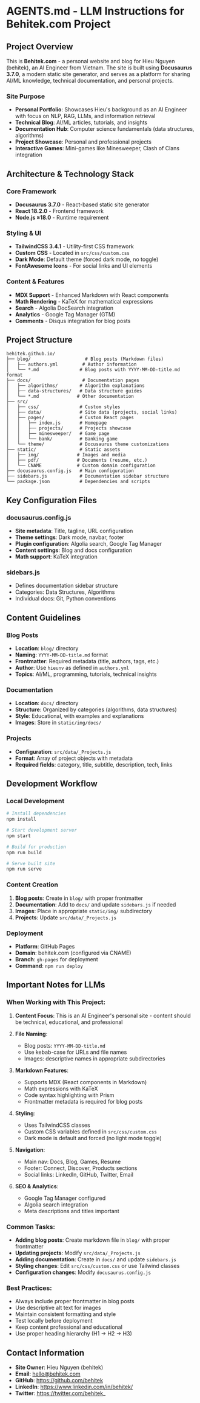 # AGENTS.md - LLM Instructions for Behitek.com Project

## Project Overview

This is **Behitek.com** - a personal website and blog for Hieu Nguyen (behitek), an AI Engineer from Vietnam. The site is built using **Docusaurus 3.7.0**, a modern static site generator, and serves as a platform for sharing AI/ML knowledge, technical documentation, and personal projects.

### Site Purpose
- **Personal Portfolio**: Showcases Hieu's background as an AI Engineer with focus on NLP, RAG, LLMs, and information retrieval
- **Technical Blog**: AI/ML articles, tutorials, and insights
- **Documentation Hub**: Computer science fundamentals (data structures, algorithms)
- **Project Showcase**: Personal and professional projects
- **Interactive Games**: Mini-games like Minesweeper, Clash of Clans integration

## Architecture & Technology Stack

### Core Framework
- **Docusaurus 3.7.0** - React-based static site generator
- **React 18.2.0** - Frontend framework
- **Node.js ≥18.0** - Runtime requirement

### Styling & UI
- **TailwindCSS 3.4.1** - Utility-first CSS framework
- **Custom CSS** - Located in `src/css/custom.css`
- **Dark Mode**: Default theme (forced dark mode, no toggle)
- **FontAwesome Icons** - For social links and UI elements

### Content & Features
- **MDX Support** - Enhanced Markdown with React components
- **Math Rendering** - KaTeX for mathematical expressions
- **Search** - Algolia DocSearch integration
- **Analytics** - Google Tag Manager (GTM)
- **Comments** - Disqus integration for blog posts

## Project Structure

```
behitek.github.io/
├── blog/                    # Blog posts (Markdown files)
│   ├── authors.yml         # Author information
│   └── *.md               # Blog posts with YYYY-MM-DD-title.md format
├── docs/                   # Documentation pages
│   ├── algorithms/        # Algorithm explanations
│   ├── data-structures/   # Data structure guides
│   └── *.md              # Other documentation
├── src/
│   ├── css/               # Custom styles
│   ├── data/              # Site data (projects, social links)
│   ├── pages/             # Custom React pages
│   │   ├── index.js       # Homepage
│   │   ├── projects/      # Projects showcase
│   │   ├── minesweeper/   # Game page
│   │   └── bank/          # Banking game
│   └── theme/             # Docusaurus theme customizations
├── static/                # Static assets
│   ├── img/              # Images and media
│   ├── pdf/              # Documents (resume, etc.)
│   └── CNAME             # Custom domain configuration
├── docusaurus.config.js   # Main configuration
├── sidebars.js            # Documentation sidebar structure
└── package.json           # Dependencies and scripts
```

## Key Configuration Files

### docusaurus.config.js
- **Site metadata**: Title, tagline, URL configuration
- **Theme settings**: Dark mode, navbar, footer
- **Plugin configuration**: Algolia search, Google Tag Manager
- **Content settings**: Blog and docs configuration
- **Math support**: KaTeX integration

### sidebars.js
- Defines documentation sidebar structure
- Categories: Data Structures, Algorithms
- Individual docs: Git, Python conventions

## Content Guidelines

### Blog Posts
- **Location**: `blog/` directory
- **Naming**: `YYYY-MM-DD-title.md` format
- **Frontmatter**: Required metadata (title, authors, tags, etc.)
- **Author**: Use `hieunv` as defined in `authors.yml`
- **Topics**: AI/ML, programming, tutorials, technical insights

### Documentation
- **Location**: `docs/` directory
- **Structure**: Organized by categories (algorithms, data structures)
- **Style**: Educational, with examples and explanations
- **Images**: Store in `static/img/docs/`

### Projects
- **Configuration**: `src/data/_Projects.js`
- **Format**: Array of project objects with metadata
- **Required fields**: category, title, subtitle, description, tech, links

## Development Workflow

### Local Development
```bash
# Install dependencies
npm install

# Start development server
npm start

# Build for production
npm run build

# Serve built site
npm run serve
```

### Content Creation
1. **Blog posts**: Create in `blog/` with proper frontmatter
2. **Documentation**: Add to `docs/` and update `sidebars.js` if needed
3. **Images**: Place in appropriate `static/img/` subdirectory
4. **Projects**: Update `src/data/_Projects.js`

### Deployment
- **Platform**: GitHub Pages
- **Domain**: behitek.com (configured via CNAME)
- **Branch**: `gh-pages` for deployment
- **Command**: `npm run deploy`

## Important Notes for LLMs

### When Working with This Project:

1. **Content Focus**: This is an AI Engineer's personal site - content should be technical, educational, and professional

2. **File Naming**: 
   - Blog posts: `YYYY-MM-DD-title.md`
   - Use kebab-case for URLs and file names
   - Images: descriptive names in appropriate subdirectories

3. **Markdown Features**:
   - Supports MDX (React components in Markdown)
   - Math expressions with KaTeX
   - Code syntax highlighting with Prism
   - Frontmatter metadata is required for blog posts

4. **Styling**:
   - Uses TailwindCSS classes
   - Custom CSS variables defined in `src/css/custom.css`
   - Dark mode is default and forced (no light mode toggle)

5. **Navigation**:
   - Main nav: Docs, Blog, Games, Resume
   - Footer: Connect, Discover, Products sections
   - Social links: LinkedIn, GitHub, Twitter, Email

6. **SEO & Analytics**:
   - Google Tag Manager configured
   - Algolia search integration
   - Meta descriptions and titles important

### Common Tasks:
- **Adding blog posts**: Create markdown file in `blog/` with proper frontmatter
- **Updating projects**: Modify `src/data/_Projects.js`
- **Adding documentation**: Create in `docs/` and update `sidebars.js`
- **Styling changes**: Edit `src/css/custom.css` or use Tailwind classes
- **Configuration changes**: Modify `docusaurus.config.js`

### Best Practices:
- Always include proper frontmatter in blog posts
- Use descriptive alt text for images
- Maintain consistent formatting and style
- Test locally before deployment
- Keep content professional and educational
- Use proper heading hierarchy (H1 → H2 → H3)

## Contact Information
- **Site Owner**: Hieu Nguyen (behitek)
- **Email**: hello@behitek.com
- **GitHub**: https://github.com/behitek
- **LinkedIn**: https://www.linkedin.com/in/behitek/
- **Twitter**: https://twitter.com/behitek_
